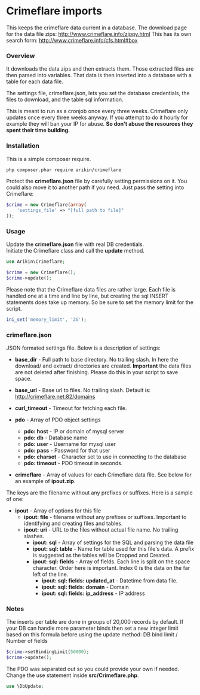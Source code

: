 # Crimeflare imports
This keeps the crimeflare data current in a database. The download page for the data file zips: http://www.crimeflare.info/zippy.html
This has its own search form: http://www.crimeflare.info/cfs.html#box

### Overview
It downloads the data zips and then extracts them. Those extracted files are then parsed into variables.  That data is then inserted into a database with a table for each data file.

The settings file, crimeflare.json, lets you set the database credentials, the files to download, and the table sql information.

This is meant to run as a cronjob once every three weeks. Crimeflare only updates once every three weeks anyway.  If you attempt to do it hourly for example they will ban your IP for abuse. **So don't abuse the resources they spent their time building.**

### Installation
This is a simple composer require.
```bash
php composer.phar require arikin/crimeflare
```

Protect the **crimeflare.json** file by carefully setting permissions on it. You could also move it to another path if you need. Just pass the setting into Crimeflare:
```php
$crime = new Crimeflare(array(
    'settings_file' => "[full path to file]"
));
```
### Usage
Update the **crimeflare.json** file with real DB credentials.<br>
Initiate the Crimeflare class and call the **update** method.
```php
use Arikin\Crimeflare;

$crime = new Crimeflare();
$crime->update();
```

Please note that the Crimeflare data files are rather large. Each file is handled one at a time and line by line, but creating the sql INSERT statements does take up memory.  So be sure to set the memory limit for the script.
```php
ini_set('memory_limit', '2G');
```

### crimeflare.json
JSON formated settings file. Below is a description of settings:

- **base_dir** - Full path to base directory. No trailing slash. In here the download/ and extract/ directories are created. **Important** the data files are not deleted after finishing. Please do this in your script to save space.
- **base_url** - Base url to files. No trailing slash. Default is: http://crimeflare.net:82/domains
- **curl_timeout** - Timeout for fetching each file.
- **pdo** - Array of PDO object settings
  - **pdo: host** - IP or domain of mysql server
  - **pdo: db** - Database name
  - **pdo: user** - Username for mysql user
  - **pdo: pass** - Password for that user
  - **pdo: charset** - Character set to use in connecting to the database
  - **pdo: timeout** - PDO timeout in seconds.

- **crimeflare** - Array of values for each Crimeflare data file. See below for an example of **ipout.zip**.

The keys are the filename without any prefixes or suffixes. Here is a sample of one:
- **ipout** - Array of options for this file
  - **ipout: file** - filename without any prefixes or suffixes. Important to identifying and creating files and tables.
  - **ipout: uri** - URL to the files without actual file name. No trailing slashes.
    - **ipout: sql** - Array of settings for the SQL and parsing the data file
    - **ipout: sql: table** - Name for table used for this file's data. A prefix is suggested as the tables will be Dropped and Created.
    - **ipout: sql: fields** - Array of fields. Each line is split on the space character. Order here is important. Index 0 is the data on the far left of the line.
      - **ipout: sql: fields: updated_at** - Datetime from data file.
      - **ipout: sql: fields: domain** - Domain
      - **ipout: sql: fields: ip_address** - IP address

### Notes
The inserts per table are done in groups of 20,000 records by default. If your DB can handle more parameter binds then set a new integer limit based on this formula before using the update method:
DB bind limit / Number of fields
```php
$crime->setBindingLimit(50000);
$crime->update();
```

The PDO was separated out so you could provide your own if needed. Change the use statement inside **src/Crimeflare.php**.
```php
use \DbUpdate;
```
